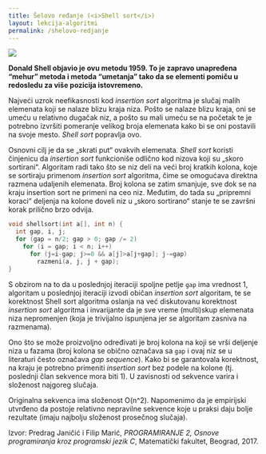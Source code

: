 ```yaml
---
title: Šelovo ređanje (<i>Shell sort</i>)
layout: lekcija-algoritmi
permalink: /shelovo-redjanje
---
```


![](https://upload.wikimedia.org/wikipedia/commons/d/d8/Sorting_shellsort_anim.gif)

**Donald Shell objavio je ovu metodu 1959. To je zapravo unapređena “mehur” metoda i metoda “umetanja” tako da se elementi pomiču u redosledu za više pozicija istovremeno.**

Najveći uzrok neefikasnosti kod *insertion sort* algoritma je slučaj malih elemenata koji se nalaze blizu kraja niza. Pošto se nalaze blizu kraja, oni se umeću u relativno dugačak niz, a pošto su mali umeću se na početak te je potrebno izvršiti pomeranje velikog broja elemenata kako bi se oni postavili na svoje mesto. *Shell sort* popravlja ovo.

Osnovni cilj je da se „skrati put“ ovakvih elemenata. *Shell sort* koristi činjenicu da *insertion sort* funkcioniše odlično kod nizova koji su „skoro sortirani“. Algoritam radi tako što se niz deli na veći broj kratkih kolona, koje se sortiraju primenom *insertion sort* algoritma, čime se omogućava direktna razmena udaljenih elemenata. Broj kolona se zatim smanjuje, sve dok se na kraju insertion sort ne primeni na ceo niz. Međutim, do tada su „pripremni koraci“ deljenja na kolone doveli niz u „skoro sortirano“ stanje te se završni korak prilično brzo odvija.

```c
void shellsort(int a[], int n) {
  int gap, i, j;
  for (gap = n/2; gap > 0; gap /= 2)
    for (i = gap; i < n; i++)
      for (j=i-gap; j>=0 && a[j]>a[j+gap]; j-=gap)
        razmeni(a, j, j + gap);
}
```

S obzirom na to da u poslednjoj iteraciji spoljne petlje `gap` ima vrednost 1, algoritam u poslednjoj iteraciji izvodi običan *insertion sort* algoritam, te se korektnost Shell sort algoritma oslanja na već diskutovanu korektnost *insertion sort* algoritma i invarijante da je sve vreme (multi)skup elemenata niza nepromenjen (koja je trivijalno ispunjena jer se algoritam zasniva na razmenama).

Ono što se može proizvoljno određivati je broj kolona na koji se vrši deljenje niza u fazama (broj kolona se obično označava sa `gap` i ovaj niz se u literaturi često označava *gap sequence*). Kako bi se garantovala korektnost, na kraju je potrebno primeniti *insertion sort* bez podele na kolone (tj. poslednji član sekvence mora biti 1). U zavisnosti od sekvence varira i složenost najgoreg slučaja.

Originalna sekvenca ima složenost O(n^2). Napomenimo da je empirijski utvrđeno da postoje relativno nepravilne sekvence koje u praksi daju bolje rezultate (imaju najbolju složenost prosečnog slučaja).


Izvor: Predrag Janičić i Filip Marić, *PROGRAMIRANJE 2, Osnove programiranja kroz programski jezik C*, Matematički fakultet, Beograd, 2017.
